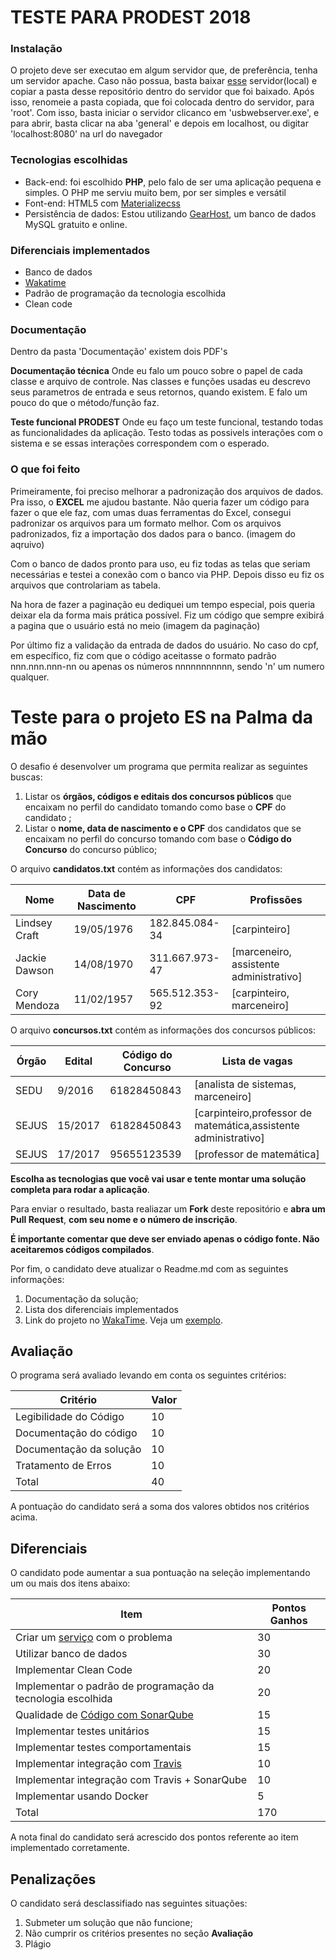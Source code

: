 # TESTE PARA PRODEST 2018
### Instalação
O projeto deve ser executao em algum servidor que, de preferência, tenha um servidor apache. Caso não possua, basta baixar [esse](https://github.com/MatheusRBarbosa/webserver) servidor(local) e copiar a pasta desse repositório dentro do servidor que foi baixado. 
Após isso, renomeie a pasta copiada, que foi colocada dentro do servidor, para 'root'. Com isso, basta iniciar o servidor clicanco em 'usbwebserver.exe', e para abrir, basta clicar na aba 'general' e depois em localhost, ou digitar 'localhost:8080' na url do navegador

### Tecnologias escolhidas
- Back-end: foi escolhido **PHP**, pelo falo de ser uma aplicação pequena e simples. O PHP me serviu muito bem, por ser simples e versátil
- Font-end: HTML5 com [Materializecss](http://materializecss.com/)
- Persistência de dados: Estou utilizando [GearHost](https://www.gearhost.com/), um banco de dados MySQL gratuito e online. 


### Diferenciais implementados
  - Banco de dados
  - [Wakatime](https://wakatime.com/@44c37bfc-b7a8-45a2-9154-06fddd1c175f/projects/aylngysfdh?start=2018-02-11&end=2018-02-17)
  - Padrão de programação da tecnologia escolhida
  - Clean code

### Documentação
Dentro da pasta 'Documentação' existem dois PDF's

**Documentação técnica** Onde eu falo um pouco sobre o papel de cada classe e arquivo de controle. Nas classes e funções usadas eu descrevo seus parametros de entrada e seus retornos, quando existem. E falo um pouco do que o método/função faz.

**Teste funcional PRODEST** Onde eu faço um teste funcional, testando todas as funcionalidades da aplicação. Testo todas as possivels interações com o sistema e se essas interações correspondem com o esperado.

### O que foi feito
Primeiramente, foi preciso melhorar a padronização dos arquivos de dados. Pra isso, o **EXCEL** me ajudou bastante. Não queria fazer um código para fazer o que ele faz, com umas duas ferramentas do Excel, consegui padronizar os arquivos para um formato melhor. Com os arquivos padronizados, fiz a importação dos dados para o banco. (imagem do aqruivo)

Com o banco de dados pronto para uso, eu fiz todas as telas que seriam necessárias e testei a conexão com o banco via PHP.
Depois disso eu fiz os arquivos que controlariam as tabela.

Na hora de fazer a paginação eu dediquei um tempo especial, pois queria deixar ela da forma mais prática possível. Fiz um código que sempre exibirá a pagina que o usuário está no meio (imagem da paginação)

Por último fiz a validação da entrada de dados do usuário. No caso do cpf, em específico, fiz com que o código aceitasse o formato padrão nnn.nnn.nnn-nn ou apenas os números nnnnnnnnnnn, sendo 'n' um numero qualquer.

# Teste para o projeto ES na Palma da mão

O desafio é desenvolver um programa que permita realizar as seguintes buscas: 
1. Listar os **órgãos, códigos e editais dos concursos públicos** que encaixam no perfil do candidato tomando como base o **CPF** do candidato ; 
2. Listar o **nome, data de nascimento e o CPF** dos candidatos que se encaixam no perfil do concurso tomando com base o **Código do Concurso** do concurso público;

O arquivo **candidatos.txt** contém as informações dos candidatos:

| Nome  | Data de Nascimento  | CPF |  Profissões|
|---|---|---|---|
| Lindsey Craft  |  19/05/1976  |  182.845.084-34  |  [carpinteiro]  | 
| Jackie Dawson  |  14/08/1970  |  311.667.973-47  |  [marceneiro, assistente administrativo]  |
| Cory Mendoza |   11/02/1957 |  565.512.353-92  |  [carpinteiro, marceneiro] |

O arquivo **concursos.txt** contém as informações dos concursos públicos:

| Órgão  | Edital  | Código do Concurso |  Lista de vagas|
|---|---|---|---|
| SEDU  | 9/2016  |  61828450843  |  [analista de sistemas, marceneiro]  | 
| SEJUS | 15/2017  |  61828450843  |  [carpinteiro,professor de matemática,assistente administrativo] |
| SEJUS | 17/2017 |  95655123539  |  [professor de matemática] |

**Escolha as tecnologias que você vai usar e tente montar uma solução completa para rodar a aplicação**.

Para enviar o resultado, basta realiazar um **Fork** deste repositório e **abra um Pull Request**, **com seu nome e o número de inscrição**.  

**É importante comentar que deve ser enviado apenas o código fonte. Não aceitaremos códigos compilados**.

Por fim, o candidato deve atualizar o Readme.md com as seguintes informações: 
1. Documentação da solução;
2. Lista dos diferenciais implementados
3. Link do projeto no [WakaTime](https://wakatime.com/). Veja um [exemplo](https://wakatime.com/@b142ebdf-4d65-4b92-bc14-567db7b72151/projects/zrxbwdmhtu?start=2018-01-25&end=2018-01-31).  

## Avaliação

O programa será avaliado levando em conta os seguintes critérios:

| Critério  | Valor | 
|---|---|
| Legibilidade do Código |  10  |
| Documentação do código|  10  |
| Documentação da solução|  10  |
| Tratamento de Erros| 10| 
| Total| 40|

A pontuação do candidato será a soma dos valores obtidos nos critérios acima.

## Diferenciais 

O candidato pode aumentar a sua pontuação na seleção implementando um ou mais dos itens abaixo:

| Item  | Pontos Ganhos | 
|---|---|
| Criar um [serviço](https://martinfowler.com/articles/microservices.html) com o problema |  30  |
| Utilizar banco de dados| 30|
| Implementar Clean Code |  20  |
| Implementar o padrão de programação da tecnologia escolhida |  20  |
| Qualidade de [Código com SonarQube](https://about.sonarcloud.io/) |  15  |
| Implementar testes unitários |  15  |
| Implementar testes comportamentais |  15  |
| Implementar integração com [Travis](https://travis-ci.org/)  |  10  |
| Implementar integração com Travis + SonarQube |  10  |
| Implementar usando Docker| 5|
| Total| 170|

A nota final do candidato será acrescido dos pontos referente ao item implementado corretamente.

## Penalizações

O candidato será desclassifiado nas seguintes situações:

1. Submeter um solução que não funcione; 
2. Não cumprir os critérios presentes no seção **Avaliação**
3. Plágio
